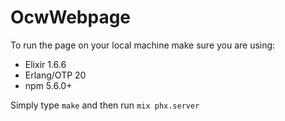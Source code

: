 # OcwWebpage

To run the page on your local machine make sure you are using:
- Elixir 1.6.6
- Erlang/OTP 20
- npm 5.6.0+

Simply type `make` and then run `mix phx.server`